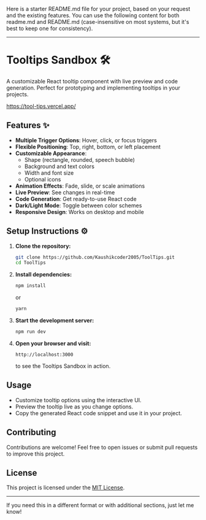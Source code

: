 Here is a starter README.md file for your project, based on your request and the existing features. You can use the following content for both readme.md and README.md (case-insensitive on most systems, but it's best to keep one for consistency).

---

# Tooltips Sandbox 🛠️

A customizable React tooltip component with live preview and code generation. Perfect for prototyping and implementing tooltips in your projects.

https://tool-tips.vercel.app/

## Features ✨

- **Multiple Trigger Options**: Hover, click, or focus triggers
- **Flexible Positioning**: Top, right, bottom, or left placement
- **Customizable Appearance**:
  - Shape (rectangle, rounded, speech bubble)
  - Background and text colors
  - Width and font size
  - Optional icons
- **Animation Effects**: Fade, slide, or scale animations
- **Live Preview**: See changes in real-time
- **Code Generation**: Get ready-to-use React code
- **Dark/Light Mode**: Toggle between color schemes
- **Responsive Design**: Works on desktop and mobile

## Setup Instructions ⚙️

1. **Clone the repository:**
    ```bash
    git clone https://github.com/Kaushikcoder2005/ToolTips.git
    cd ToolTips
    ```

2. **Install dependencies:**
    ```bash
    npm install
    ```
    or
    ```bash
    yarn
    ```

3. **Start the development server:**
    ```bash
    npm run dev
    ```


4. **Open your browser and visit:**
    ```
    http://localhost:3000
    ```
    to see the Tooltips Sandbox in action.

## Usage

- Customize tooltip options using the interactive UI.
- Preview the tooltip live as you change options.
- Copy the generated React code snippet and use it in your project.

## Contributing

Contributions are welcome! Feel free to open issues or submit pull requests to improve this project.

## License

This project is licensed under the [MIT License](LICENSE).

---

If you need this in a different format or with additional sections, just let me know!
